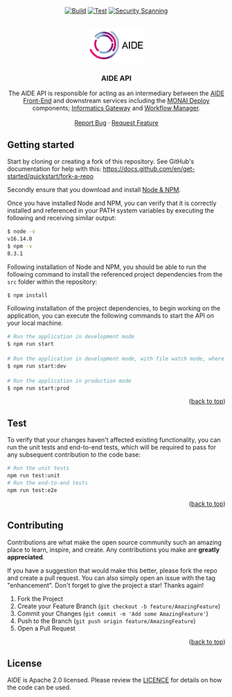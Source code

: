 <!--
  ~ Copyright 2022 Guy’s and St Thomas’ NHS Foundation Trust
  ~
  ~ Licensed under the Apache License, Version 2.0 (the "License");
  ~ you may not use this file except in compliance with the License.
  ~ You may obtain a copy of the License at
  ~
  ~ http://www.apache.org/licenses/LICENSE-2.0
  ~
  ~ Unless required by applicable law or agreed to in writing, software
  ~ distributed under the License is distributed on an "AS IS" BASIS,
  ~ WITHOUT WARRANTIES OR CONDITIONS OF ANY KIND, either express or implied.
  ~ See the License for the specific language governing permissions and
  ~ limitations under the License.
-->

<a name="readme-top"></a>

<div align="center">

[![Build](https://github.com/AI4VBH/AIDE-api/actions/workflows/build.yml/badge.svg)](https://github.com/AI4VBH/AIDE-api/actions/workflows/build.yml)
[![Test](https://github.com/AI4VBH/AIDE-api/actions/workflows/test.yml/badge.svg)](https://github.com/AI4VBH/AIDE-api/actions/workflows/test.yml)
[![Security Scanning](https://github.com/AI4VBH/AIDE-api/actions/workflows/security.yml/badge.svg)](https://github.com/AI4VBH/AIDE-api/actions/workflows/security.yml)

</div>

<br />
<div align="center">
  <a href="https://github.com/AI4VBH/AIDE-api">
    <img src="aide-logo.png" alt="Logo" height="80">
  </a>

<h3 align="center">AIDE API</h3>

  <p align="center">
    The AIDE API is responsible for acting as an intermediary between the <a href="https://github.com/AI4VBH/AIDE-front-end" target="_blank">AIDE Front-End</a> and downstream services including the <a href="https://monai.io/deploy.html" target="_blank">MONAI Deploy</a> components; <a href="https://github.com/Project-MONAI/monai-deploy-informatics-gateway" target="_blank">Informatics Gateway</a> and <a href="https://github.com/Project-MONAI/monai-deploy-workflow-manager" target="_blank">Workflow Manager</a>.
    <br />
    <br />
    <a href="https://github.com/AI4VBH/AIDE-api/issues">Report Bug</a>
    ·
    <a href="https://github.com/AI4VBH/AIDE-api/issues">Request Feature</a>
  </p>
</div>

<!-- INSTALLATION -->
## Getting started

Start by cloning or creating a fork of this repository. See GitHub's documentation for help with this: https://docs.github.com/en/get-started/quickstart/fork-a-repo

Secondly ensure that you download and install [Node & NPM](https://docs.npmjs.com/downloading-and-installing-node-js-and-npm).

Once you have installed Node and NPM, you can verify that it is correctly installed and referenced in your PATH system variables by executing the following and receiving similar output:

```bash
$ node -v
v16.14.0
$ npm -v
8.3.1
```

Following installation of Node and NPM, you should be able to run the following command to install the referenced project dependencies from the `src` folder within the repository:

```bash
$ npm install
```

Following installation of the project dependencies, to begin working on the application, you can execute the following commands to start the API on your local machine.

```bash
# Run the application in development mode
$ npm run start

# Run the application in development mode, with file watch mode, where changes will cause the application to reload whilst running.
$ npm run start:dev

# Run the application in production mode
$ npm run start:prod
```

<div align="right">(<a href="#readme-top">back to top</a>)</div>

<!-- TEST -->
## Test

To verify that your changes haven't affected existing functionality, you can run the unit tests and end-to-end tests, which will be required to pass for any subsequent contribution to the code base:

```bash
# Run the unit tests
npm run test:unit
# Run the end-to-end tests
npm run test:e2e
```

<div align="right">(<a href="#readme-top">back to top</a>)</div>

<!-- CONTRIBUTING -->
## Contributing

Contributions are what make the open source community such an amazing place to learn, inspire, and create. Any contributions you make are **greatly appreciated**.

If you have a suggestion that would make this better, please fork the repo and create a pull request. You can also simply open an issue with the tag "enhancement".
Don't forget to give the project a star! Thanks again!

1. Fork the Project
2. Create your Feature Branch (`git checkout -b feature/AmazingFeature`)
3. Commit your Changes (`git commit -m 'Add some AmazingFeature'`)
4. Push to the Branch (`git push origin feature/AmazingFeature`)
5. Open a Pull Request

<div align="right">(<a href="#readme-top">back to top</a>)</div>

<!-- LICENSE -->
## License

AIDE is Apache 2.0 licensed. Please review the [LICENCE](LICENCE) for details on how the code can be used.